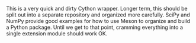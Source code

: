 This is a very quick and dirty Cython wrapper. Longer term, this should be split out into a separate repository and organized more carefully. SciPy and NumPy provide good examples for how to use Meson to organize and build a Python package. Until we get to that point, cramming everything into a single extension module should work OK.
